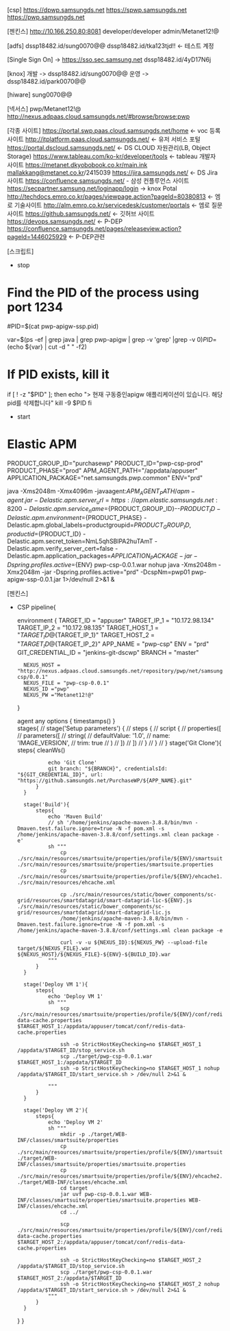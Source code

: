 [csp]
https://dpwp.samsungds.net
https://spwp.samsungds.net
https://pwp.samsungds.net

[젠킨스]
http://10.166.250.80:8081
developer/developer
admin/Metanet12!@

[adfs]
dssp18482.id/sung0070@@
dssp18482.id/tka123tjd!! <- 테스트 계정

[Single Sign On] -> https://sso.sec.samsung.net
dssp18482.id/4yD17N6j

[knox]
개발 -> dssp18482.id/sung0070@@
운영 -> dssp18482.id/park0070@@

[hiware]
sung0070@@

[넥서스] pwp/Metanet12!@
http://nexus.adpaas.cloud.samsungds.net/#browse/browse:pwp

[각종 사이트]
https://portal.swp.paas.cloud.samsungds.net/home <- voc 등록 사이트
http://itplatform.paas.cloud.samsungds.net/ <- 유저 서비스 포털
https://portal.dscloud.samsungds.net/ <- DS CLOUD 자원관리(LB, Object Storage)
https://www.tableau.com/ko-kr/developer/tools <- tableau 개발자 사이트
https://metanet.dkyobobook.co.kr/main.ink mallakkang@metanet.co.kr/2415039
https://jira.samsungds.net/ <- DS Jira 사이트
https://confluence.samsungds.net/ - 삼성 컨플루언스 사이트
https://secpartner.samsung.net/loginapp/login -> knox Potal
http://techdocs.emro.co.kr/pages/viewpage.action?pageId=80380813 <- 엠로 기술사이트
http://alm.emro.co.kr/servicedesk/customer/portals <- 엠로 질문사이트
https://github.samsungds.net/ <- 깃허브 사이트
https://devops.samsungds.net/ <- P-DEP
https://confluence.samsungds.net/pages/releaseview.action?pageId=1446025929 <- P-DEP관련

[스크립트]
- stop
# Find the PID of the process using port 1234
#PID=$(cat pwp-apigw-ssp.pid)

var=$(ps -ef | grep java | grep pwp-apigw | grep -v 'grep' |grep -v $0)
PID=$(echo ${var} | cut -d " " -f2)

# If PID exists, kill it
if [ ! -z "$PID" ]; then
  echo "> 현재 구동중인apigw 애플리케이션이 있습니다. 해당 pid를 삭제합니다"
  kill -9 $PID
fi
- start
# Elastic APM
PRODUCT_GROUP_ID="purchasewp"
PRODUCT_ID="pwp-csp-prod"
PRODUCT_PHASE="prod"
APM_AGENT_PATH="/appdata/appuser"
APPLICATION_PACKAGE="net.samsungds.pwp.common"
ENV="prd"

java -Xms2048m -Xmx4096m  -javaagent:${APM_AGENT_PATH}/apm-agent.jar -Delastic.apm.server_url=https://apm.elastic.samsungds.net:8200 -Delastic.apm.service_name=${PRODUCT_GROUP_ID}--${PRODUCT_ID} -Delastic.apm.environment=${PRODUCT_PHASE} -Delastic.apm.global_labels=productgroupid=${PRODUCT_GROUP_ID},productid=${PRODUCT_ID} -Delastic.apm.secret_token=NmL5qhSBlPA2huTAmT -Delastic.apm.verify_server_cert=false -Delastic.apm.application_packages=${APPLICATION_PACKAGE} -jar -Dspring.profiles.active=${ENV} pwp-csp-0.0.1.war
nohup java -Xms2048m -Xmx2048m -jar -Dspring.profiles.active="prd" -DcspNm=pwp01 pwp-apigw-ssp-0.0.1.jar 1>/dev/null 2>&1 &

[젠킨스]
- CSP
pipeline{

    environment {
        TARGET_ID = "appuser"
        TARGET_IP_1 = "10.172.98.134"
        TARGET_IP_2 = "10.172.98.135"
        TARGET_HOST_1 = "${TARGET_ID}@${TARGET_IP_1}"
        TARGET_HOST_2 = "${TARGET_ID}@${TARGET_IP_2}"
        APP_NAME = "pwp-csp"
        ENV = "prd"
        GIT_CREDENTIAL_ID = "jenkins-git-dscwp"
        BRANCH = "master"      
        
        NEXUS_HOST = "http://nexus.adpaas.cloud.samsungds.net/repository/pwp/net/samsungds/pwp/common/pwp-csp/0.0.1"
        NEXUS_FILE = "pwp-csp-0.0.1"
        NEXUS_ID ="pwp"
        NEXUS_PW ="Metanet12!@"
    }
    
    agent any
    options {
        timestamps()
    }    
    stages{
        // stage('Setup parameters') {
        //     steps {
        //         script { 
        //             properties([
        //                 parameters([
        //                     string(
        //                         defaultValue: '1.0', 
        //                         name: 'IMAGE_VERSION', 
        //                         trim: true
        //                     )
        //                 ])
        //             ])
        //         }
        //     }
        // }
        stage('Git Clone'){
            steps{
                cleanWs()
                
                echo 'Git Clone'
                git branch: "${BRANCH}", credentialsId: "${GIT_CREDENTIAL_ID}", url: "https://github.samsungds.net/PurchaseWP/${APP_NAME}.git"
            }
        }
        
        stage('Build'){
            steps{
                echo 'Maven Build'
                // sh '/home/jenkins/apache-maven-3.8.8/bin/mvn -Dmaven.test.failure.ignore=true -N -f pom.xml -s /home/jenkins/apache-maven-3.8.8/conf/settings.xml clean package -e'
                sh """
                    cp ./src/main/resources/smartsuite/properties/profile/${ENV}/smartsuite.properties ./src/main/resources/smartsuite/properties/smartsuite.properties
                    cp ./src/main/resources/smartsuite/properties/profile/${ENV}/ehcache1.xml ./src/main/resources/ehcache.xml

                    cp ./src/main/resources/static/bower_components/sc-grid/resources/smartdatagrid/smart-datagrid-lic-${ENV}.js ./src/main/resources/static/bower_components/sc-grid/resources/smartdatagrid/smart-datagrid-lic.js
                    /home/jenkins/apache-maven-3.8.8/bin/mvn -Dmaven.test.failure.ignore=true -N -f pom.xml -s /home/jenkins/apache-maven-3.8.8/conf/settings.xml clean package -e
                    
                    curl -v -u ${NEXUS_ID}:${NEXUS_PW} --upload-file target/${NEXUS_FILE}.war ${NEXUS_HOST}/${NEXUS_FILE}-${ENV}-${BUILD_ID}.war
                """                                
            }
        }
        
        stage('Deploy VM 1'){
            steps{
                echo 'Deploy VM 1'
                sh """
                    scp ./src/main/resources/smartsuite/properties/profile/${ENV}/conf/redis-data-cache.properties $TARGET_HOST_1:/appdata/appuser/tomcat/conf/redis-data-cache.properties

                    ssh -o StrictHostKeyChecking=no $TARGET_HOST_1 /appdata/$TARGET_ID/stop_service.sh
                    scp ./target/pwp-csp-0.0.1.war $TARGET_HOST_1:/appdata/$TARGET_ID
                    ssh -o StrictHostKeyChecking=no $TARGET_HOST_1 nohup /appdata/$TARGET_ID/start_service.sh > /dev/null 2>&1 &

                """ 
            }
        }
        
        stage('Deploy VM 2'){
            steps{
                echo 'Deploy VM 2'
                sh """
                    mkdir -p ./target/WEB-INF/classes/smartsuite/properties
                    cp ./src/main/resources/smartsuite/properties/profile/${ENV}/smartsuite_extra.properties ./target/WEB-INF/classes/smartsuite/properties/smartsuite.properties
                    cp ./src/main/resources/smartsuite/properties/profile/${ENV}/ehcache2.xml ./target/WEB-INF/classes/ehcache.xml
                    cd target
                    jar uvf pwp-csp-0.0.1.war WEB-INF/classes/smartsuite/properties/smartsuite.properties WEB-INF/classes/ehcache.xml
                    cd ../
                    
                    scp ./src/main/resources/smartsuite/properties/profile/${ENV}/conf/redis-data-cache.properties $TARGET_HOST_2:/appdata/appuser/tomcat/conf/redis-data-cache.properties

                    ssh -o StrictHostKeyChecking=no $TARGET_HOST_2 /appdata/$TARGET_ID/stop_service.sh
                    scp ./target/pwp-csp-0.0.1.war $TARGET_HOST_2:/appdata/$TARGET_ID
                    ssh -o StrictHostKeyChecking=no $TARGET_HOST_2 nohup /appdata/$TARGET_ID/start_service.sh > /dev/null 2>&1 &
                """
            }
        }
    }
}


